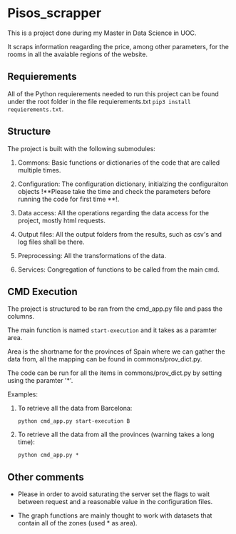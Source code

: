 # Pisos_scrapper

This is a project done during my Master in Data Science in UOC.

It scraps information reagarding the price, among other parameters, for the rooms in all the avaiable regions of the website.

## Requierements

All of the Python requierements needed to run this project can be found under the root folder in the file requierements.txt `pip3 install requierements.txt`.

## Structure

The project is built with the following submodules:

1. Commons: Basic functions or dictionaries of the code that are called multiple times.

2. Configuration: The configuration dictionary, initialzing the configuraiton objects !**Please take the time and check the parameters before running the code for first time **!.

3. Data access: All the operations regarding the data access for the project, mostly html requests.

4. Output files: All the output folders from the results, such as csv's and log files shall be there.

5. Preprocessing: All the transformations of the data.

6. Services: Congregation of functions to be called from the main cmd.

## CMD Execution

The project is structured to be ran from the cmd_app.py file and pass the columns.

The main function is named `start-execution` and it takes as a paramter area.

Area is the shortname for the provinces of Spain where we can gather the data from, all the mapping can be found in commons/prov_dict.py.

The code can be run for all the items in commons/prov_dict.py by setting using the paramter '*'.

Examples:

1. To retrieve all the data from Barcelona: 

	`python cmd_app.py start-execution B`
	
	
2. To retrieve all the data from all the provinces (warning takes a long time): 

	`python cmd_app.py *`

## Other comments

* Please in order to avoid saturating the server set the flags to wait between request and a reasonable value in the configuration files.

* The graph functions are mainly thought to work with datasets that contain all of the zones (used * as area).